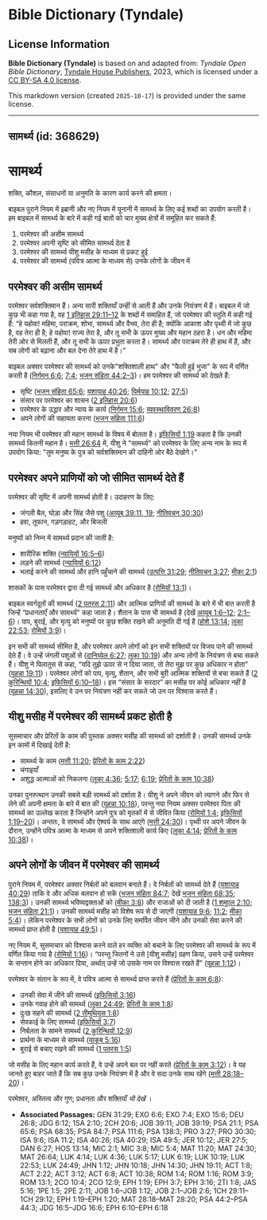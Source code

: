 # Bible Dictionary (Tyndale)

## License Information

**Bible Dictionary (Tyndale)** is based on and adapted from: _Tyndale Open Bible Dictionary_, [Tyndale House Publishers](https://tyndaleopenresources.com/), 2023, which is licensed under a [CC BY-SA 4.0 license](https://creativecommons.org/licenses/by-sa/4.0/legalcode.en).

This markdown version (created `2025-10-17`) is provided under the same license.



--------------------------------

## सामर्थ्य (id: 368629)

सामर्थ्य
========

शक्ति, कौशल, संसाधनों या अनुमति के कारण कार्य करने की क्षमता।

बाइबल पुराने नियम में इब्रानी और नए नियम में यूनानी में सामर्थ्य के लिए कई शब्दों का उपयोग करती है। हम बाइबल में सामर्थ्य के बारे में कही गई बातों को चार मुख्य क्षेत्रों में समूहित कर सकते हैं:

1. परमेश्वर की असीम सामर्थ्य
2. परमेश्वर अपनी सृष्टि को सीमित सामर्थ्य देता है
3. परमेश्वर की सामर्थ्य यीशु मसीह के माध्यम से प्रकट हुई
4. परमेश्वर की सामर्थ्य (पवित्र आत्मा के माध्यम से) उनके लोगों के जीवन में

परमेश्वर की असीम सामर्थ्य
-------------------------

परमेश्वर सर्वशक्तिमान हैं। अन्य सारी शक्तियाँ उन्हीं से आती हैं और उनके नियंत्रण में हैं। बाइबल में जो कुछ भी कहा गया है, वह [1 इतिहास 29:11–12](https://ref.ly/1Chr29:11-1Chr29:12) के शब्दों में समाहित हैं, जो परमेश्वर की स्तुति में कही गई हैं: “हे यहोवा! महिमा, पराक्रम, शोभा, सामर्थ्य और वैभव, तेरा ही है; क्योंकि आकाश और पृथ्वी में जो कुछ है, वह तेरा ही है; हे यहोवा! राज्य तेरा है, और तू सभी के ऊपर मुख्य और महान ठहरा है। धन और महिमा तेरी ओर से मिलती हैं, और तू सभी के ऊपर प्रभुता करता है। सामर्थ्य और पराक्रम तेरे ही हाथ में हैं, और सब लोगों को बढ़ाना और बल देना तेरे हाथ में है।”

बाइबल अक्सर परमेश्वर की सामर्थ्य को उनके"शक्तिशाली हाथ" और "फैली हुई भुजा" के रूप में वर्णित करती है ([निर्गमन 6:6](https://ref.ly/Exod6:6); [7:4](https://ref.ly/Exod7:4); [भजन संहिता 44:2–3](https://ref.ly/Ps44:2-Ps44:3))। हम परमेश्वर की सामर्थ्य को देखते हैं:

* सृष्टि ([भजन संहिता 65:6](https://ref.ly/Ps65:6); [यशायाह 40:26](https://ref.ly/Isa40:26); [यिर्मयाह 10:12](https://ref.ly/Jer10:12); [27:5](https://ref.ly/Jer27:5))
* संसार पर परमेश्वर का शासन ([2 इतिहास 20:6](https://ref.ly/2Chr20:6))
* परमेश्वर के उद्धार और न्याय के कार्य ([निर्गमन 15:6](https://ref.ly/Exod15:6); [व्यवस्थाविवरण 26:8](https://ref.ly/Deut26:8))
* अपने लोगों की सहायता करना ([भजन संहिता 111:6](https://ref.ly/Ps111:6))

नया नियम भी परमेश्वर की महान सामर्थ्य के विषय में बोलता है। [इफिसियों 1:19](https://ref.ly/Eph1:19) कहता है कि उनकी सामर्थ्य कितनी महान है। [मत्ती 26:64](https://ref.ly/Matt26:64) में, यीशु ने "सामर्थ्य" को परमेश्वर के लिए अन्य नाम के रूप में उपयोग किया: "तुम मनुष्य के पुत्र को सर्वशक्तिमान की दाहिनी ओर बैठे देखोगे।"

परमेश्वर अपने प्राणियों को जो सीमित सामर्थ्य देते हैं
-----------------------------------------------------

परमेश्वर की सृष्टि में अपनी सामर्थ्य होती है। उदाहरण के लिए:

* जंगली बैल, घोड़ा और सिंह जैसे पशु ([अय्यूब 39:11, 19](https://ref.ly/Job39:11,Job39:19); [नीतिवचन 30:30](https://ref.ly/Prov30:30))
* हवा, तूफान, गड़गड़ाहट, और बिजली

मनुष्यों को निम्न में सामर्थ्य प्रदान की जाती है:

* शारीरिक शक्ति ([न्यायियों 16:5–6](https://ref.ly/Judg16:5-Judg16:6))
* लड़ने की सामर्थ्य ([न्यायियों 6:12](https://ref.ly/Judg6:12))
* भलाई करने की सामर्थ्य और हानि पहुँचाने की सामर्थ्य ([उत्पत्ति 31:29](https://ref.ly/Gen31:29); [नीतिवचन 3:27](https://ref.ly/Prov3:27); [मीका 2:1](https://ref.ly/Mic2:1))

शासकों के पास परमेश्वर द्वारा दी गई सामर्थ्य और अधिकार है ([रोमियों 13:1](https://ref.ly/Rom13:1))।

बाइबल स्वर्गदूतों की सामर्थ्य ([2 पतरस 2:11](https://ref.ly/2Pet2:11)) और आत्मिक प्राणियों की सामर्थ्य के बारे में भी बात करती है जिन्हें “प्रधानताएँ और सामर्थ्य” कहा जाता है। शैतान के पास भी सामर्थ्य है (देखें [अय्यूब 1:6–12](https://ref.ly/Job1:6-Job1:12); [2:1–6](https://ref.ly/Job2:1-Job2:6))। पाप, बुराई, और मृत्यु को मनुष्यों पर कुछ शक्ति रखने की अनुमति दी गई है ([होशे 13:14](https://ref.ly/Hos13:14); [लूका 22:53](https://ref.ly/Luke22:53); [रोमियों 3:9](https://ref.ly/Rom3:9))।

इन सभी की सामर्थ्य सीमित है, और परमेश्वर अपने लोगों को इन सभी शक्तियों पर विजय पाने की सामर्थ्य देते हैं। वे उन्हें जंगली पशुओं से ([दानिय्येल 6:27](https://ref.ly/Dan6:27); [लूका 10:19](https://ref.ly/Luke10:19)) और अन्य लोगों के नियंत्रण से बचा सकते हैं। यीशु ने पिलातुस से कहा, “यदि तुझे ऊपर से न दिया जाता, तो तेरा मुझ पर कुछ अधिकार न होता” ([यूहन्ना 19:11](https://ref.ly/John19:11))। परमेश्वर लोगों को पाप, मृत्यु, शैतान, और सभी बुरी आत्मिक शक्तियों से बचा सकते हैं ([2 कुरिन्थियों 10:4](https://ref.ly/2Cor10:4); [इफिसियों 6:10–18](https://ref.ly/Eph6:10-Eph6:18))। इस “संसार के सरदार” का मसीह पर कोई अधिकार नहीं है ([यूहन्ना 14:30](https://ref.ly/John14:30)), इसलिए वे उन पर नियंत्रण नहीं कर सकते जो उन पर विश्वास करते हैं।

यीशु मसीह में परमेश्वर की सामर्थ्य प्रकट होती है
------------------------------------------------

सुसमाचार और प्रेरितों के काम की पुस्तक अक्सर मसीह की सामर्थ्य को दर्शाती है। उनकी सामर्थ्य उनके इन कामों में दिखाई देती है:

* सामर्थ्य के काम ([मत्ती 11:20](https://ref.ly/Matt11:20); [प्रेरितों के काम 2:22](https://ref.ly/Acts2:22))
* चंगाइयाँ
* अशुद्ध आत्माओं को निकलना ([लूका 4:36](https://ref.ly/Luke4:36); [5:17](https://ref.ly/Luke5:17); [6:19](https://ref.ly/Luke6:19); [प्रेरितों के काम 10:38](https://ref.ly/Acts10:38))

उनका पुनरुत्थान उनकी सबसे बड़ी सामर्थ्य को दर्शाता है। यीशु ने अपने जीवन को त्यागने और फिर से लेने की अपनी क्षमता के बारे में बात की ([यूहन्ना 10:18](https://ref.ly/John10:18)), परन्तु नया नियम अक्सर परमेश्वर पिता की सामर्थ्य का उल्लेख करता है जिन्होंने अपने पुत्र को मृतकों में से जीवित किया ([रोमियों 1:4](https://ref.ly/Rom1:4); [इफिसियों 1:19–20](https://ref.ly/Eph1:19-Eph1:20))। अन्ततः, वे सामर्थ्य और ऐश्वर्य के साथ आएंगे ([मत्ती 24:30](https://ref.ly/Matt24:30))। पृथ्वी पर अपने जीवन के दौरान, उन्होंने पवित्र आत्मा के माध्यम से अपने शक्तिशाली कार्य किए ([लूका 4:14](https://ref.ly/Luke4:14); [प्रेरितों के काम 10:38](https://ref.ly/Acts10:38))।

अपने लोगों के जीवन में परमेश्वर की सामर्थ्य
-------------------------------------------

पुराने नियम में, परमेश्वर अक्सर निर्बलों को बलवान बनाते हैं। वे निर्बलों को सामर्थ्य देते हैं ([यशायाह 40:29](https://ref.ly/Isa40:29)) ताकि वे और अधिक बलवान हो सकें ([भजन संहिता 84:7](https://ref.ly/Ps84:7); देखें [भजन संहिता 68:35](https://ref.ly/Ps68:35); [138:3](https://ref.ly/Ps138:3))। उनकी सामर्थ्य भविष्यद्वक्ताओं को ([मीका 3:8](https://ref.ly/Mic3:8)) और राजाओं को दी जाती है ([1 शमूएल 2:10](https://ref.ly/1Sam2:10); [भजन संहिता 21:1](https://ref.ly/Ps21:1))। उनकी सामर्थ्य मसीह को विशेष रूप से दी जाएगी ([यशायाह 9:6](https://ref.ly/Isa9:6); [11:2](https://ref.ly/Isa11:2); [मीका 5:4](https://ref.ly/Mic5:4))। लेकिन परमेश्वर के सभी लोगों को उनके लिए समर्पित जीवन जीने और उनकी सेवा करने की सामर्थ्य प्राप्त होती है ([यशायाह 49:5](https://ref.ly/Isa49:5))।

नए नियम में, सुसमाचार को विश्वास करने वाले हर व्यक्ति को बचाने के लिए परमेश्वर की सामर्थ्य के रूप में वर्णित किया गया है ([रोमियों 1:16](https://ref.ly/Rom1:16))। “परन्तु जितनों ने उसे \[यीशु मसीह] ग्रहण किया, उसने उन्हें परमेश्वर के सन्तान होने का अधिकार दिया, अर्थात् उन्हें जो उसके नाम पर विश्वास रखते हैं” ([यूहन्ना 1:12](https://ref.ly/John1:12))।

परमेश्वर के संतान के रूप में, वे पवित्र आत्मा से सामर्थ्य प्राप्त करते हैं ([प्रेरितों के काम 6:8](https://ref.ly/Acts6:8)):

* उनकी सेवा में जीने की सामर्थ्य ([इफिसियों 3:16](https://ref.ly/Eph3:16))
* उनके गवाह होने की सामर्थ्य ([लूका 24:49](https://ref.ly/Luke24:49); [प्रेरितों के काम 1:8](https://ref.ly/Acts1:8))
* दुःख सहने की सामर्थ्य ([2 तीमुथियुस 1:8](https://ref.ly/2Tim1:8))
* सेवकाई के लिए सामर्थ्य ([इफिसियों 3:7](https://ref.ly/Eph3:7))
* निर्बलता के सामने सामर्थ्य ([2 कुरिन्थियों 12:9](https://ref.ly/2Cor12:9))
* प्रार्थना के माध्यम से सामर्थ्य ([याकूब 5:16](https://ref.ly/Jas5:16))
* बुराई से बचाए रखने की सामर्थ्य ([1 पतरस 1:5](https://ref.ly/1Pet1:5))

जो मसीह के लिए महान कार्य करते हैं, वे उन्हें अपने बल पर नहीं करते ([प्रेरितों के काम 3:12](https://ref.ly/Acts3:12))। वे यह जानते हुए बाहर जाते हैं कि सब कुछ उनके नियंत्रण में है और वे सदा उनके साथ रहेंगे ([मत्ती 28:18–20](https://ref.ly/Matt28:18-Matt28:20))।

परमेश्वर, अस्तित्व और गुण; प्रधानता और शक्तियाँ *भी देखें* ।

* **Associated Passages:** GEN 31:29; EXO 6:6; EXO 7:4; EXO 15:6; DEU 26:8; JDG 6:12; 1SA 2:10; 2CH 20:6; JOB 39:11; JOB 39:19; PSA 21:1; PSA 65:6; PSA 68:35; PSA 84:7; PSA 111:6; PSA 138:3; PRO 3:27; PRO 30:30; ISA 9:6; ISA 11:2; ISA 40:26; ISA 40:29; ISA 49:5; JER 10:12; JER 27:5; DAN 6:27; HOS 13:14; MIC 2:1; MIC 3:8; MIC 5:4; MAT 11:20; MAT 24:30; MAT 26:64; LUK 4:14; LUK 4:36; LUK 5:17; LUK 6:19; LUK 10:19; LUK 22:53; LUK 24:49; JHN 1:12; JHN 10:18; JHN 14:30; JHN 19:11; ACT 1:8; ACT 2:22; ACT 3:12; ACT 6:8; ACT 10:38; ROM 1:4; ROM 1:16; ROM 3:9; ROM 13:1; 2CO 10:4; 2CO 12:9; EPH 1:19; EPH 3:7; EPH 3:16; 2TI 1:8; JAS 5:16; 1PE 1:5; 2PE 2:11; JOB 1:6–JOB 1:12; JOB 2:1–JOB 2:6; 1CH 29:11–1CH 29:12; EPH 1:19–EPH 1:20; MAT 28:18–MAT 28:20; PSA 44:2–PSA 44:3; JDG 16:5–JDG 16:6; EPH 6:10–EPH 6:18

